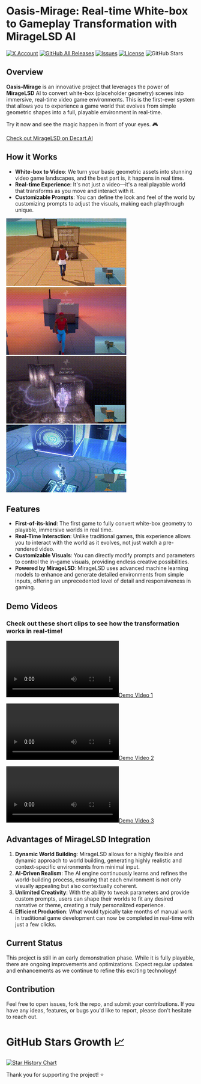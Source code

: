 # Oasis-Mirage: Real-time White-box to Gameplay Transformation with MirageLSD AI

[![X Account](https://img.shields.io/badge/Follow%20Me%20on-X-blue?logo=x&logoColor=white)](https://x.com/NanGua33592)
[![GitHub All Releases](https://img.shields.io/github/downloads/cronrpc/Oasis-Mirage/total)](https://github.com/cronrpc/Oasis-Mirage/releases)
[![Issues](https://img.shields.io/github/issues/cronrpc/Oasis-Mirage)](https://github.com/cronrpc/Oasis-Mirage/issues)
[![License](https://img.shields.io/github/license/cronrpc/Oasis-Mirage)](https://github.com/cronrpc/Oasis-Mirage/blob/main/LICENSE)
![GitHub Stars](https://img.shields.io/github/stars/cronrpc/Oasis-Mirage?style=social)

## Overview
**Oasis-Mirage** is an innovative project that leverages the power of **MirageLSD** AI to convert white-box (placeholder geometry) scenes into immersive, real-time video game environments. This is the first-ever system that allows you to experience a game world that evolves from simple geometric shapes into a full, playable environment in real-time.

Try it now and see the magic happen in front of your eyes. 🎮

[Check out MirageLSD on Decart.AI](https://decart.ai/miragelsd)

## How it Works

- **White-box to Video**: We turn your basic geometric assets into stunning video game landscapes, and the best part is, it happens in real time.
- **Real-time Experience**: It's not just a video—it's a real playable world that transforms as you move and interact with it.
- **Customizable Prompts**: You can define the look and feel of the world by customizing prompts to adjust the visuals, making each playthrough unique.

![Demo 1](public/images/output.gif)
![Demo 2](public/images/output2.gif)
![Demo 3](public/images/output3.gif)
![Demo 4](public/images/output4.gif)

## Features

- **First-of-its-kind**: The first game to fully convert white-box geometry to playable, immersive worlds in real time.
- **Real-Time Interaction**: Unlike traditional games, this experience allows you to interact with the world as it evolves, not just watch a pre-rendered video.
- **Customizable Visuals**: You can directly modify prompts and parameters to control the in-game visuals, providing endless creative possibilities.
- **Powered by MirageLSD**: MirageLSD uses advanced machine learning models to enhance and generate detailed environments from simple inputs, offering an unprecedented level of detail and responsiveness in gaming.

## Demo Videos
### Check out these short clips to see how the transformation works in real-time!

[![Demo Video 1](public/videos/video01.mp4)](public/videos/video01.mp4)

[![Demo Video 2](public/videos/video02.mp4)](public/videos/video02.mp4)

[![Demo Video 3](public/videos/video03.mp4)](public/videos/video03.mp4)

## Advantages of MirageLSD Integration

1. **Dynamic World Building**: MirageLSD allows for a highly flexible and dynamic approach to world building, generating highly realistic and context-specific environments from minimal input.
2. **AI-Driven Realism**: The AI engine continuously learns and refines the world-building process, ensuring that each environment is not only visually appealing but also contextually coherent.
3. **Unlimited Creativity**: With the ability to tweak parameters and provide custom prompts, users can shape their worlds to fit any desired narrative or theme, creating a truly personalized experience.
4. **Efficient Production**: What would typically take months of manual work in traditional game development can now be completed in real-time with just a few clicks.

## Current Status
This project is still in an early demonstration phase. While it is fully playable, there are ongoing improvements and optimizations. Expect regular updates and enhancements as we continue to refine this exciting technology!

## Contribution

Feel free to open issues, fork the repo, and submit your contributions. If you have any ideas, features, or bugs you'd like to report, please don't hesitate to reach out.

# GitHub Stars Growth 📈

[![Star History Chart](https://api.star-history.com/svg?repos=cronrpc/Oasis-Mirage&type=Date)](https://www.star-history.com/#cronrpc/Oasis-Mirage&Date)

Thank you for supporting the project! ⭐